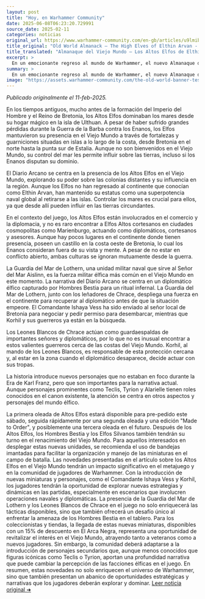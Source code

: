 ```yaml
---
layout: post
title: "Hoy, en Warhammer Community"
date: 2025-06-08T06:23:20.729991
source_date: 2025-02-11
categories: noticias
original_url: https://www.warhammer-community.com/en-gb/articles/u9lmibri/old-world-almanack-the-high-elves-of-elthin-arvan/
title_original: "Old World Almanack – The High Elves of Elthin Arvan - Warhammer Community"
title_translated: "Almanaque del Viejo Mundo – Los Altos Elfos de Elthin Arvan - Comunidad Warhammer"
excerpt: >
  En un emocionante regreso al mundo de Warhammer, el nuevo Almanaque del Viejo Mundo explora la fascinante historia de los Altos Elfos y su influencia en el Viejo Mundo. Aunque su hogar ancestral es Ulthuan, estos elfos han mantenido una poderosa presencia en las costas del Viejo Mundo, desde Bretonnia hasta Estalia. El Arcane Journal revela cómo los Altos Elfos, liderados por la Guardia del Mar de Lothern, se embarcan en una misión de rescate para salvar a un diplomático capturado por hombres bestia. Con una mezcla de diplomacia y audacia militar, los elfos se preparan para recuperar su lugar en el tablero de juego. ¡Descubre cómo estos majestuosos seres continúan dejando su huella en el mundo de Warhammer!
summary: >
  En un emocionante regreso al mundo de Warhammer, el nuevo Almanaque del Viejo Mundo explora la fascinante historia de los Altos Elfos y su influencia en el Viejo Mundo. Aunque su hogar ancestral es Ulthuan, estos elfos han mantenido una poderosa presencia en las costas del Viejo Mundo, desde Bretonnia hasta Estalia. El Arcane Journal revela cómo los Altos Elfos, liderados por la Guardia del Mar de Lothern, se embarcan en una misión de rescate para salvar a un diplomático capturado por hombres bestia. Con una mezcla de diplomacia y audacia militar, los elfos se preparan para recuperar su lugar en el tablero de juego. ¡Descubre cómo estos majestuosos seres continúan dejando su huella en el mundo de Warhammer!
image: "https://assets.warhammer-community.com/the-old-world-banner-test.jpg"
---
```


*Publicado originalmente el 11-feb-2025.*

En los tiempos antiguos, mucho antes de la formación del Imperio del Hombre y el Reino de Bretonia, los Altos Elfos dominaban los mares desde su hogar mágico en la isla de Ulthuan. A pesar de haber sufrido grandes pérdidas durante la Guerra de la Barba contra los Enanos, los Elfos mantuvieron su presencia en el Viejo Mundo a través de fortalezas y guarniciones situadas en islas a lo largo de la costa, desde Bretonia en el norte hasta la punta sur de Estalia. Aunque no son bienvenidos en el Viejo Mundo, su control del mar les permite influir sobre las tierras, incluso si los Enanos disputan su dominio.

El Diario Arcano se centra en la presencia de los Altos Elfos en el Viejo Mundo, explorando su poder sobre las colonias distantes y su influencia en la región. Aunque los Elfos no han regresado al continente que conocían como Elthin Arvan, han mantenido su estatus como una superpotencia naval global al retirarse a las islas. Controlar los mares es crucial para ellos, ya que desde allí pueden influir en las tierras circundantes.

En el contexto del juego, los Altos Elfos están involucrados en el comercio y la diplomacia, y no es raro encontrar a Elfos Altos cortesanos en ciudades cosmopolitas como Marienburgo, actuando como diplomáticos, cortesanos y asesores. Aunque hay pocos lugares en el continente donde tienen presencia, poseen un castillo en la costa oeste de Bretonia, lo cual los Enanos consideran fuera de su vista y mente. A pesar de no estar en conflicto abierto, ambas culturas se ignoran mutuamente desde la guerra.

La Guardia del Mar de Lothern, una unidad militar naval que sirve al Señor del Mar Aislinn, es la fuerza militar élfica más común en el Viejo Mundo en este momento. La narrativa del Diario Arcano se centra en un diplomático élfico capturado por Hombres Bestia para un ritual infernal. La Guardia del Mar de Lothern, junto con los leñadores de Chrace, despliega una fuerza en el continente para recuperar al diplomático antes de que la situación empeore. El Comandante Ishaya Vess ha sido enviado al señor local de Bretonia para negociar y pedir permiso para desembarcar, mientras que Korhil y sus guerreros ya están en la búsqueda.

Los Leones Blancos de Chrace actúan como guardaespaldas de importantes señores y diplomáticos, por lo que no es inusual encontrar a estos valientes guerreros cerca de las costas del Viejo Mundo. Korhil, al mando de los Leones Blancos, es responsable de esta protección cercana y, al estar en la zona cuando el diplomático desaparece, decide actuar con sus tropas.

La historia introduce nuevos personajes que no estaban en foco durante la Era de Karl Franz, pero que son importantes para la narrativa actual. Aunque personajes prominentes como Teclis, Tyrion y Alarielle tienen roles conocidos en el canon existente, la atención se centra en otros aspectos y personajes del mundo élfico.

La primera oleada de Altos Elfos estará disponible para pre-pedido este sábado, seguida rápidamente por una segunda oleada y una edición "Made to Order", y posiblemente una tercera oleada en el futuro. Después de los Altos Elfos, los Hombres Bestia y los Elfos Silvanos también tendrán su turno en el renacimiento del Viejo Mundo. Para aquellos interesados en desplegar estas nuevas unidades, se recomienda el uso de bandejas imantadas para facilitar la organización y manejo de las miniaturas en el campo de batalla.
Las novedades presentadas en el artículo sobre los Altos Elfos en el Viejo Mundo tendrán un impacto significativo en el metajuego y en la comunidad de jugadores de Warhammer. Con la introducción de nuevas miniaturas y personajes, como el Comandante Ishaya Vess y Korhil, los jugadores tendrán la oportunidad de explorar nuevas estrategias y dinámicas en las partidas, especialmente en escenarios que involucren operaciones navales y diplomáticas. La presencia de la Guardia del Mar de Lothern y los Leones Blancos de Chrace en el juego no solo enriquecerá las tácticas disponibles, sino que también ofrecerá un desafío único al enfrentar la amenaza de los Hombres Bestia en el tablero. Para los coleccionistas y tiendas, la llegada de estas nuevas miniaturas, disponibles con un 15% de descuento en El Arca Negra, representa una oportunidad de revitalizar el interés en el Viejo Mundo, atrayendo tanto a veteranos como a nuevos jugadores. Sin embargo, la comunidad deberá adaptarse a la introducción de personajes secundarios que, aunque menos conocidos que figuras icónicas como Teclis o Tyrion, aportan una profundidad narrativa que puede cambiar la percepción de las facciones élficas en el juego. En resumen, estas novedades no solo enriquecen el universo de Warhammer, sino que también presentan un abanico de oportunidades estratégicas y narrativas que los jugadores deberán explorar y dominar.
[Leer noticia original ➜](https://www.warhammer-community.com/en-gb/articles/u9lmibri/old-world-almanack-the-high-elves-of-elthin-arvan/)
